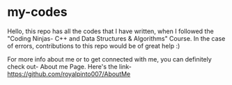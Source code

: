 # my-codes

Hello, this repo has all the codes that I have written, when I followed the "Coding Ninjas- C++ and Data Structures & Algorithms" Course.
In the case of errors, contributions to this repo would be of great help :)

For more info about me or to get connected with me, you can definitely check out- About me Page.
Here's the link- https://github.com/royalpinto007/AboutMe
